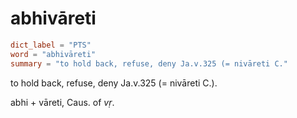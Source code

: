 # abhivāreti

``` toml
dict_label = "PTS"
word = "abhivāreti"
summary = "to hold back, refuse, deny Ja.v.325 (= nivāreti C."
```

to hold back, refuse, deny Ja.v.325 (= nivāreti C.).

abhi \+ vāreti, Caus. of *vṛ*.

